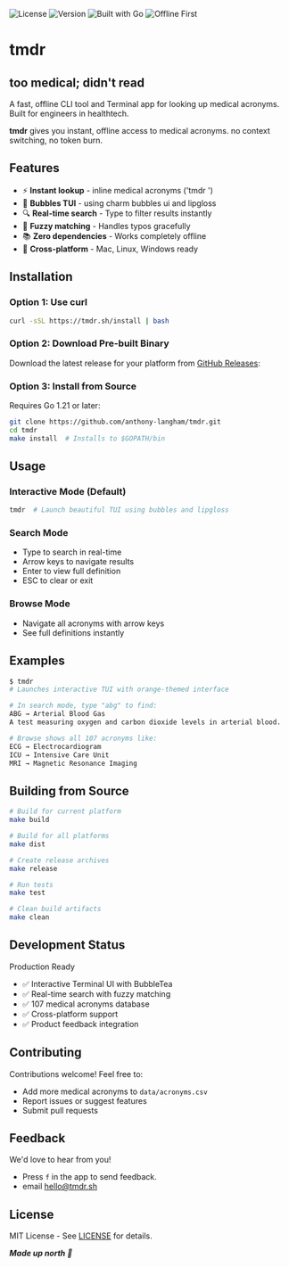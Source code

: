 ![License](https://img.shields.io/badge/license-MIT-blue)
![Version](https://img.shields.io/badge/version-v0.4-orange)
![Built with Go](https://img.shields.io/badge/built%20with-Go-informational)
![Offline First](https://img.shields.io/badge/offline-first-success)

# tmdr 

## too medical; didn't read

A fast, offline CLI tool and Terminal app for looking up medical acronyms. Built for engineers in healthtech.

**tmdr** gives you instant, offline access to medical acronyms. no context switching, no token burn. 

## Features

- ⚡ **Instant lookup** - inline medical acronyms ('tmdr <acronym>')
- 🎨 **Bubbles TUI** - using charm bubbles ui and lipgloss
- 🔍 **Real-time search** - Type to filter results instantly
- 🎯 **Fuzzy matching** - Handles typos gracefully
- 📚 **Zero dependencies** - Works completely offline
- 🚀 **Cross-platform** - Mac, Linux, Windows ready

## Installation

### Option 1: Use curl

```bash
curl -sSL https://tmdr.sh/install | bash
```

### Option 2: Download Pre-built Binary

Download the latest release for your platform from [GitHub Releases](https://github.com/anthony-langham/tmdr/releases):

### Option 3: Install from Source

Requires Go 1.21 or later:

```bash
git clone https://github.com/anthony-langham/tmdr.git
cd tmdr
make install  # Installs to $GOPATH/bin
```

## Usage

### Interactive Mode (Default)

```bash
tmdr  # Launch beautiful TUI using bubbles and lipgloss
```

### Search Mode
- Type to search in real-time
- Arrow keys to navigate results
- Enter to view full definition
- ESC to clear or exit

### Browse Mode
- Navigate all acronyms with arrow keys
- See full definitions instantly

## Examples

```bash
$ tmdr
# Launches interactive TUI with orange-themed interface

# In search mode, type "abg" to find:
ABG → Arterial Blood Gas
A test measuring oxygen and carbon dioxide levels in arterial blood.

# Browse shows all 107 acronyms like:
ECG → Electrocardiogram
ICU → Intensive Care Unit
MRI → Magnetic Resonance Imaging
```

## Building from Source

```bash
# Build for current platform
make build

# Build for all platforms
make dist

# Create release archives
make release

# Run tests
make test

# Clean build artifacts
make clean
```

## Development Status

Production Ready
- ✅ Interactive Terminal UI with BubbleTea
- ✅ Real-time search with fuzzy matching
- ✅ 107 medical acronyms database
- ✅ Cross-platform support
- ✅ Product feedback integration

## Contributing

Contributions welcome! Feel free to:
- Add more medical acronyms to `data/acronyms.csv`
- Report issues or suggest features
- Submit pull requests

## Feedback

We'd love to hear from you! 
- Press `f` in the app to send feedback. 
- email hello@tmdr.sh

## License

MIT License - See [LICENSE](LICENSE) for details.

***Made up north 🐝***

